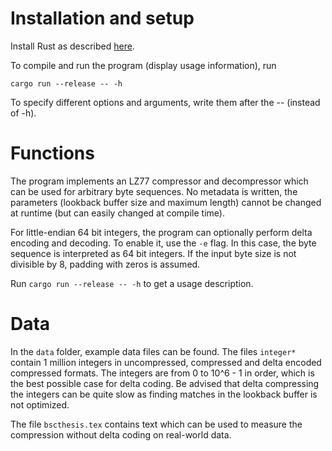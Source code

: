 # Installation and setup
Install Rust as described [here](https://www.rust-lang.org/learn/get-started).

To compile and run the program (display usage information), run

```
cargo run --release -- -h
```

To specify different options and arguments, write them after the -- (instead of -h).

# Functions
The program implements an LZ77 compressor and decompressor which can be used for arbitrary byte sequences.
No metadata is written, the parameters (lookback buffer size and maximum length) cannot be changed at runtime
(but can easily changed at compile time).

For little-endian 64 bit integers, the program can optionally perform delta encoding and decoding.
To enable it, use the `-e` flag. In this case, the byte sequence is interpreted as 64 bit integers.
If the input byte size is not divisible by 8, padding with zeros is assumed.

Run `cargo run --release -- -h` to get a usage description.

# Data
In the `data` folder, example data files can be found. The files `integer*` contain 1 million integers in uncompressed,
compressed and delta encoded compressed formats. The integers are from 0 to 10^6 - 1 in order, which is the best
possible case for delta coding. Be advised that delta compressing the integers can be quite slow as finding
matches in the lookback buffer is not optimized.

The file `bscthesis.tex` contains text which can be used to measure the compression without delta coding on real-world data.
